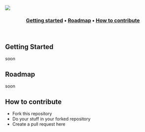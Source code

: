 <h1>
    <img align="center" src="clear_logo.png">
</h1>

<h3 align="center">
    <a href="#getting-started">Getting started</a> •
    <a href="#roadmap">Roadmap</a> •
    <a href="#how-to-contribute">How to contribute</a>
</h3>
<br>

## Getting Started
soon

## Roadmap
soon

## How to contribute
* Fork this repository
* Do your stuff in your forked repository
* Create a pull request here